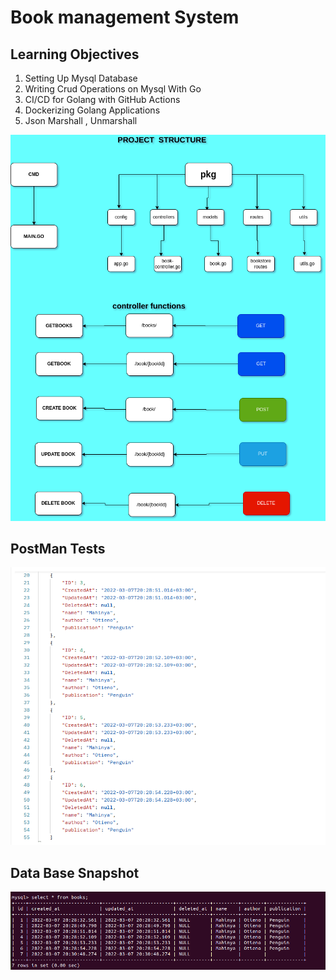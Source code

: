 # Book management System


## Learning Objectives
1. Setting Up Mysql Database
2. Writing Crud Operations on Mysql With Go
3. CI/CD for Golang with GitHub Actions
4. Dockerizing Golang Applications
5. Json Marshall , Unmarshall

![Project Structure](https://github.com/UnplugCharger/book-management/blob/master/images/project_structure.png)
## PostMan Tests

![PostMan Test](./images/Screenshot%20from%202022-03-07%2020-44-01.png)
## Data Base Snapshot
![Mysql Db Snapshot](./images/Screenshot%20from%202022-03-07%2020-43-00.png)
